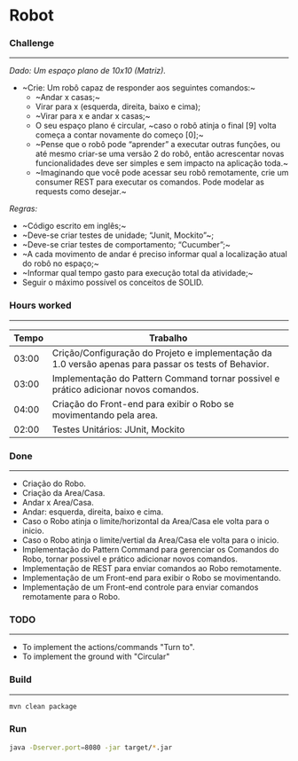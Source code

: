 # Robot 

### Challenge
-------------

*Dado: Um espaço plano de 10x10 (Matriz).*

* ~Crie: Um robô capaz de responder aos seguintes comandos:~
  * ~Andar x casas;~ 
  * Virar para x (esquerda, direita, baixo e cima);
  * ~Virar para x e andar x casas;~ 
  * O seu espaço plano é circular, ~caso o robô atinja o final [9] volta começa a contar novamente do começo [0];~
  * ~Pense que o robô pode “aprender” a executar outras funções, ou até mesmo criar-se uma versão 2 do robô, então acrescentar novas funcionalidades deve ser simples e sem impacto na aplicação toda.~
  * ~Imaginando que você pode acessar seu robô remotamente, crie um consumer REST para executar os comandos. Pode modelar as requests como desejar.~
 
*Regras:*

* ~Código escrito em inglês;~
* ~Deve-se criar testes de unidade; “Junit, Mockito”~;
* ~Deve-se criar testes de comportamento; “Cucumber”;~
* ~A cada movimento de andar é preciso informar qual a localização atual do robô no espaço;~
* ~Informar qual tempo gasto para execução total da atividade;~
* Seguir o máximo possível os conceitos de SOLID.


### Hours worked
----------------


| Tempo | Trabalho                                                                                              |
|-------|-------------------------------------------------------------------------------------------------------|
| 03:00 | Crição/Configuração do Projeto e implementação da 1.0 versão apenas para passar os tests of Behavior. |   
| 03:00 | Implementação do Pattern Command tornar possivel e prático adicionar novos comandos.                  |              
| 04:00 | Criação do Front-end para exibir o Robo se movimentando pela area.                                    |
| 02:00 | Testes Unitários: JUnit, Mockito                                                                      |


### Done
----------------------- 

* Criação do Robo.
* Criação da Area/Casa.
* Andar x Area/Casa.
* Andar: esquerda, direita, baixo e cima.  
* Caso o Robo atinja o limite/horizontal da Area/Casa ele volta para o inicio.  
* Caso o Robo atinja o limite/vertial da Area/Casa ele volta para o inicio. 
* Implementação do Pattern Command para gerenciar os Comandos do Robo, tornar possivel e prático adicionar novos comandos. 
* Implementação de REST para enviar comandos ao Robo remotamente.
* Implementação de um Front-end para exibir o Robo se movimentando.
* Implementação de um Front-end controle para enviar comandos remotamente para o Robo.


### TODO
--------

* To implement the actions/commands "Turn to".
* To implement the ground with "Circular"


### Build
---------

```bash
mvn clean package
```    


### Run   

```bash
java -Dserver.port=8080 -jar target/*.jar
```   

 


